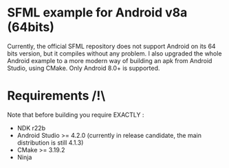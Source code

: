 # SFML example for Android v8a (64bits)

Currently, the official SFML repository does not support Android on its 64 bits version, but it compiles without any problem.
I also upgraded the whole Android example to a more modern way of building an apk from Android Studio, using CMake.
Only Android 8.0+ is supported.

# Requirements /!\

Note that before building you require EXACTLY :
 - NDK r22b
 - Android Studio >= 4.2.0 (currently in release candidate, the main distribution is still 4.1.3)
 - CMake >= 3.19.2
 - Ninja
